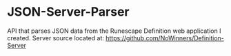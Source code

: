JSON-Server-Parser
==================

API that parses JSON data from the Runescape Definition web application I created.
Server source located at: https://github.com/NoWinners/Definition-Server

